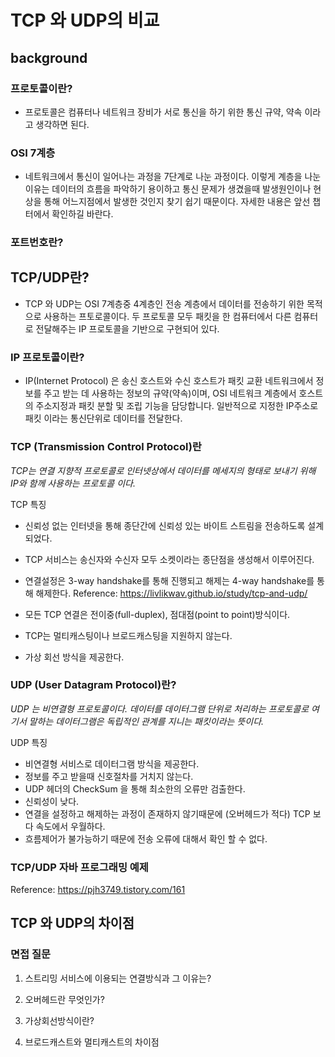 # TCP 와 UDP의 비교

## background

### 프로토콜이란? 
- 프로토콜은 컴퓨터나 네트워크 장비가 서로 통신을 하기 위한 통신 규약, 약속 이라고 생각하면 된다.

### OSI 7계층 
- 네트워크에서 통신이 일어나는 과정을 7단계로 나눈 과정이다. 이렇게 계층을 나눈 이유는 데이터의 흐름을 파악하기 용이하고 통신 문제가 생겼을때 발생원인이나 현상을 통해 어느지점에서 발생한 것인지 찾기 쉽기 때문이다.
자세한 내용은 앞선 챕터에서 확인하길 바란다.

### 포트번호란?



## TCP/UDP란?

- TCP 와 UDP는 OSI 7계층중 4계층인 전송 계층에서 데이터를 전송하기 위한 목적으로 사용하는 프토로콜이다.
두 프로토콜 모두 패킷을 한 컴퓨터에서 다른 컴퓨터로 전달해주는 IP 프로토콜을 기반으로 구현되어 있다.

### IP 프로토콜이란?

- IP(Internet Protocol) 은 송신 호스트와 수신 호스트가 패킷 교환 네트워크에서 정보를 주고 받는 데 사용하는 정보의 규약(약속)이며, OSI 네트워크 계층에서 호스트의 주소지정과 패킷 분할 및 조립 기능을 담당합니다.
일반적으로 지정한 IP주소로 패킷 이라는 통신단위로 데이터를 전달한다.


### TCP (Transmission Control Protocol)란 

_TCP는 연결 지향적 프로토콜로 인터넷상에서 데이터를 메세지의 형태로 보내기 위해 IP와 함께 사용하는 프로토콜 이다._

TCP 특징
- 신뢰성 없는 인터넷을 통해 종단간에 신뢰성 있는 바이트 스트림을 전송하도록 설계되었다.
- TCP 서비스는 송신자와 수신자 모두 소켓이라는 종단점을 생성해서 이루어진다.
- 연결설정은 3-way handshake를 통해 진행되고 해제는 4-way handshake를 통해 해제한다.
Reference: https://livlikwav.github.io/study/tcp-and-udp/

- 모든 TCP 연결은 전이중(full-duplex), 점대점(point to point)방식이다.
- TCP는 멀티캐스팅이나 브로드캐스팅을 지원하지 않는다.
- 가상 회선 방식을 제공한다. 


### UDP (User Datagram Protocol)란? 

_UDP 는 비연결형 프로토콜이다. 데이터를 데이터그램 단위로 처리하는 프로토콜로 여기서 말하는 데이터그램은 독립적인 관계를 지니는 패킷이라는 뜻이다._ 

UDP 특징
- 비연결형 서비스로 데이터그램 방식을 제공한다.
- 정보를 주고 받을때 신호절차를 거치지 않는다.
- UDP 헤더의 CheckSum 을 통해 최소한의 오류만 검출한다.
- 신뢰성이 낮다.
- 연결을 설정하고 해제하는 과정이 존재하지 않기때문에 (오버헤드가 적다) TCP 보다 속도에서 우월하다.
- 흐름제어가 불가능하기 때문에 전송 오류에 대해서 확인 할 수 없다.


### TCP/UDP 자바 프로그래밍 예제

Reference: https://pjh3749.tistory.com/161


## TCP 와 UDP의 차이점



### 면접 질문

1. 스트리밍 서비스에 이용되는 연결방식과 그 이유는?

2. 오버헤드란 무엇인가?

3. 가상회선방식이란? 

4. 브로드캐스트와 멀티캐스트의 차이점
